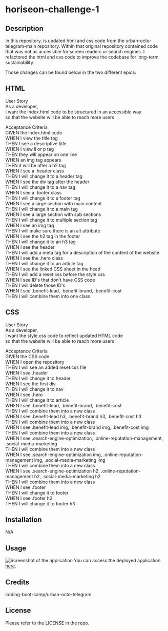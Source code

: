 # horiseon-challenge-1

## Description

In this repository, is updated html and css code from the urban-octo-telegram-main repository. Within that original repository contained code that was not as accessible for screen readers or search engines. I refactored the html and css code to improve the codebase for long-term sustainability. 

Those changes can be found below in the two different epics:

## HTML

User Story  
As a developer,  
I want the index.html code to be structured in an accessible way  
so that the website will be able to reach more users  

Acceptance Criteria  
GIVEN the index.html code  
WHEN I view the title tag  
THEN I see a descriptive title  
WHEN I view li or p tag  
THEN they will appear on one line  
WHEN an img tag appears  
THEN it will be after a h2 tag  
WHEN I see a .header class  
THEN I will change it to a header tag  
WHEN I see the div tag after the header  
THEN I will change it to a nav tag  
WHEN I see a .footer class  
THEN I will change it to a footer tag  
WHEN I see a large section with main content  
THEN I will change it to a main tag  
WHEN I see a large section with sub sections  
THEN I will change it to multiple section tag  
WHEN I see an img tag  
THEN I will make sure there is an alt attribute  
WHEN I see the h2 tag in the footer  
THEN I will change it to an h3 tag  
WHEN I see the header  
THEN I will add a meta tag for a description of the content of the website  
WHEN I see the .hero class  
THEN I will change it to an article tag  
WHEN I see the linked CSS sheet in the head  
THEN I will add a reset.css before the style.css  
WHEN I see ID's that don't have CSS code  
THEN I will delete those ID's  
WHEN I see .benefit-lead, .benefit-brand, .benefit-cost  
THEN I will combine them into one class  

## CSS

User Story  
As a developer,  
I want the style.css code to reflect updated HTML code  
so that the website will be able to reach more users  

Acceptance Criteria  
GIVEN the CSS code  
WHEN I open the repository  
THEN I will see an added reset.css file  
WHEN I see .header  
THEN I will change it to header  
WHEN I see the first div  
THEN I will change it to nav  
WHEN I see .hero  
THEN I will change it to article  
WHEN I see .benefit-lead, .benefit-brand, .benefit-cost  
THEN I will combine them into a new class  
WHEN I see .benefit-lead h3, .benefit-brand h3, .benefit-cost h3  
THEN I will combine them into a new class  
WHEN I see .benefit-lead img, .benefit-brand img, .benefit-cost img  
THEN I will combine them into a new class  
WHEN I see .search-engine-optimization, .online-reputation-management, .social-media-marketing  
THEN I will combine them into a new class  
WHEN I see .search-engine-optimization img, .online-reputation-management img, .social-media-marketing img  
THEN I will combine them into a new class  
WHEN I see .search-engine-optimization h2, .online-reputation-management h2, .social-media-marketing h2  
THEN I will combine them into a new class  
WHEN I see .footer  
THEN I will change it to footer  
WHEN I see .footer h2  
THEN I will change it to footer h3  

## Installation

N/A

## Usage

![Screenshot of the application](assets/images/aaron-ross-sanchez.github.io:horiseon-challenge-1.png)
You can access the deployed application [here](https://aaron-ross-sanchez.github.io/horiseon-challenge-1/).

## Credits

coding-boot-camp/urban-octo-telegram

## License

Please refer to the LICENSE in the repo.
